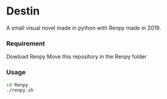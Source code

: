 # Destin
A small visual novel made in python with Renpy made in 2019.

### Requirement 
Dowload Renpy
Move this repository in the Renpy folder

### Usage
```bash
cd Renpy
./renpy.sh
```
